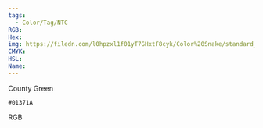```yaml
---
tags:
  - Color/Tag/NTC
RGB:
Hex:
img: https://filedn.com/l0hpzxl1f01yT7GHxtF8cyk/Color%20Snake/standard_csv_to_svg/01371A.svg
CMYK:
HSL:
Name:
---
```

County Green
```palette
#01371A
```
RGB
